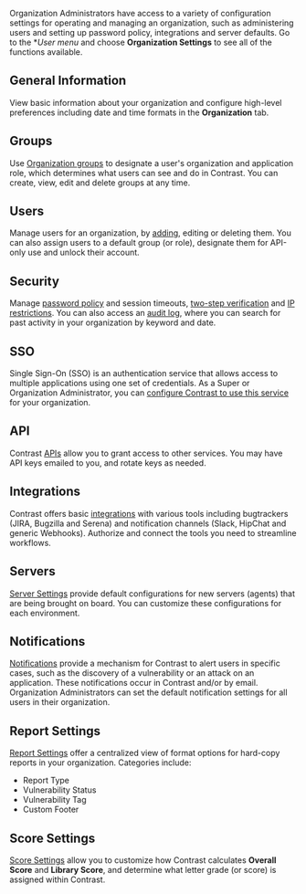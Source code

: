 <!--
title: "Organization Settings at a Glance"
description: "Overview of administrating and managing an organization."
tags: "Admin TeamServer organization settings"
-->

Organization Administrators have access to a variety of configuration settings for operating and managing an organization, such as administering users and setting up password policy, integrations and server defaults. Go to the **User menu* and choose **Organization Settings** to see all of the functions available. 

<!-- <a href="assets/images/Settings_Nav.png" rel="lightbox" title="Organization Settings"><img class="thumbnail" src="assets/images/Settings_Nav.png"/></a> --> 

## General Information
View basic information about your organization and configure high-level preferences including date and time formats in the **Organization** tab. 

## Groups
Use [Organization groups](admin-manageorgs.html#access) to designate a user's organization and application role, which determines what users can see and do in Contrast. You can create, view, edit and delete groups at any time. 

## Users
Manage users for an organization, by [adding](admin-onboardteam.html#create-user), editing or deleting them. You can also assign users to a default group (or role), designate them for API-only use and unlock their account. 

## Security
Manage [password policy](admin-systemsettings.html#pwd) and session timeouts, [two-step verification](admin-orgsecurity.html#security-tsv) and [IP restrictions](admin-orgsecurity.html#security-ip). You can also access an [audit log](admin-orgsecurity.html#audit-log), where you can search for past activity in your organization by keyword and date.

## SSO

Single Sign-On (SSO) is an authentication service that allows access to multiple applications using one set of credentials. As a Super or Organization Administrator, you can [configure Contrast to use this service](installation-setupauth.html#sso-setup) for your organization.

## API
Contrast [APIs](tools-api.html#api-about) allow you to grant access to other services. You may have API keys emailed to you, and rotate keys as needed. 

## Integrations
Contrast offers basic [integrations](admin-orgintegrations.html) with various tools including bugtrackers (JIRA, Bugzilla and Serena) and notification channels (Slack, HipChat and generic Webhooks). Authorize and connect the tools you need to streamline workflows.

## Servers 
[Server Settings](admin-orgsettings.html#org-server) provide default configurations for new servers (agents) that are being brought on board. You can customize these configurations for each environment.

## Notifications
[Notifications](admin-orgsettings.html#org-notify) provide a mechanism for Contrast to alert users in specific cases, such as the discovery of a vulnerability or an attack on an application. These notifications occur in Contrast and/or by email. Organization Administrators can set the default notification settings for all users in their organization. 

## Report Settings
[Report Settings](admin-orgsettings.html#org-report) offer a centralized view of format options for hard-copy reports in your organization. Categories include:

* Report Type
* Vulnerability Status
* Vulnerability Tag
* Custom Footer

## Score Settings

[Score Settings](admin-orgsettings.html#score-settings) allow you to customize how Contrast calculates **Overall Score** and **Library Score**, and determine what letter grade (or score) is assigned within Contrast.   

